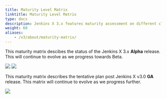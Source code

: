 ```yaml
---
title: Maturity Level Matrix
linktitle: Maturity Level Matrix
type: docs
description: Jenkins X 3.x features maturity assessment on different cloud providers
weight: 60
aliases: 
    - /v3/about/maturity-matrix/
---
```


This maturity matrix descibes the status of the Jenkins X 3.x __Alpha__ release.  This will continue to evolve as we progress towards Beta.

<img src="/images/v3/jx-v3alpha-maturity-matrix.png">

<img src="/images/v3/jx-v3alpha-color-rep.png">

<br />

This maturity matrix describes the tentative plan post Jenkins X v3.0 __GA__ release. This matrix will continue to evolve as we progress further.

<img src="/images/v3/jx-v3ga-maturity-matrix.png">
